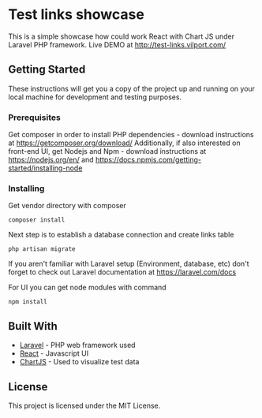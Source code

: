 # Test links showcase

This is a simple showcase how could work React with Chart JS under Laravel PHP framework.
Live DEMO at http://test-links.vilport.com/

## Getting Started

These instructions will get you a copy of the project up and running on your local machine for development and testing purposes.

### Prerequisites

Get composer in order to install PHP dependencies - download instructions at https://getcomposer.org/download/
Additionally, if also interested on front-end UI, get Nodejs and Npm - download instructions at https://nodejs.org/en/ and https://docs.npmjs.com/getting-started/installing-node

### Installing

Get vendor directory with composer

```
composer install
```

Next step is to establish a database connection and create links table

```
php artisan migrate
```

If you aren't familiar with Laravel setup (Environment, database, etc) don't forget to check out Laravel documentation at https://laravel.com/docs

For UI you can get node modules with command

```
npm install
```



## Built With

* [Laravel](https://laravel.com/) - PHP web framework used
* [React](https://facebook.github.io/react/) - Javascript UI
* [ChartJS](http://www.chartjs.org/) - Used to visualize test data

## License

This project is licensed under the MIT License.
